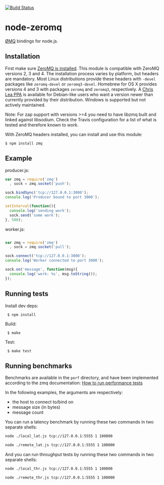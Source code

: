 [![Build Status](https://travis-ci.org/JustinTulloss/zeromq.node.png)](https://travis-ci.org/JustinTulloss/zeromq.node)

# node-zeromq

  [ØMQ](http://www.zeromq.org/) bindings for node.js.

## Installation

First make sure [ZeroMQ is installed](http://www.zeromq.org/intro:get-the-software).
This module is compatible with ZeroMQ versions 2, 3 and 4. The installation
process varies by platform, but headers are mandatory. Most Linux distributions
provide these headers with `-devel` packages like `zeromq-devel` or
`zeromq3-devel`. Homebrew for OS X provides versions 4 and 3 with packages
`zeromq` and `zeromq3`, respectively. A
[Chris Lea PPA](https://launchpad.net/~chris-lea/+archive/ubuntu/zeromq)
is available for Debian-like users who want a version newer than currently
provided by their distribution. Windows is supported but not actively
maintained.

Note: For zap support with versions >=4 you need to have libzmq built and linked
against libsodium. Check the Travis configuration for a list of what is tested
and therefore known to work.

With ZeroMQ headers installed, you can install and use this module:

    $ npm install zmq

## Example

producer.js:

```js
var zmq = require('zmq')
  , sock = zmq.socket('push');

sock.bindSync('tcp://127.0.0.1:3000');
console.log('Producer bound to port 3000');

setInterval(function(){
  console.log('sending work');
  sock.send('some work');
}, 500);
```

worker.js:

```js

var zmq = require('zmq')
  , sock = zmq.socket('pull');

sock.connect('tcp://127.0.0.1:3000');
console.log('Worker connected to port 3000');

sock.on('message', function(msg){
  console.log('work: %s', msg.toString());
});
```

## Running tests

  Install dev deps:

     $ npm install

  Build:

     $ make

  Test:

     $ make test

## Running benchmarks

Benchmarks are available in the `perf` directory, and have been implemented
according to the zmq documentation:
[How to run performance tests](http://www.zeromq.org/results:perf-howto)

In the following examples, the arguments are respectively:
- the host to connect to/bind on
- message size (in bytes)
- message count

You can run a latency benchmark by running these two commands in two separate
shells:

```sh
node ./local_lat.js tcp://127.0.0.1:5555 1 100000
```

```sh
node ./remote_lat.js tcp://127.0.0.1:5555 1 100000
```

And you can run throughput tests by running these two commands in two
separate shells:

```sh
node ./local_thr.js tcp://127.0.0.1:5555 1 100000
```

```sh
node ./remote_thr.js tcp://127.0.0.1:5555 1 100000
```

